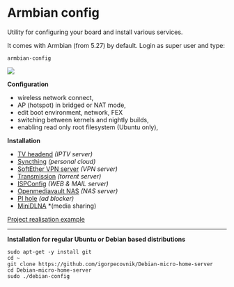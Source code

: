 # Armbian config

Utility for configuring your board and install various services. 

It comes with Armbian (from 5.27) by default. Login as super user and type:

	armbian-config

![](https://www.armbian.com/wp-content/uploads/2017/05/confsoft.png)

**Configuration**

- wireless network connect,
- AP (hotspot) in bridged or NAT mode,
- edit boot environment, network, FEX 
- switching between kernels and nightly builds,
- enabling read only root filesystem (Ubuntu only),

**Installation**

- [TV headend](https://tvheadend.org/) *(IPTV server)*
- [Syncthing](https://syncthing.net/) *(personal cloud)*
- [SoftEther VPN server](https://www.softether.org/) *(VPN server)*
- [Transmission](https://transmissionbt.com/) *(torrent server)*
- [ISPConfig](https://www.ispconfig.org/) *(WEB & MAIL server)*
- [Openmediavault NAS](http://www.openmediavault.org/) *(NAS server)*
- [PI hole](https://pi-hole.net) *(ad blocker)*
- [MiniDLNA](http://minidlna.sourceforge.net/) *(media sharing)


[Project realisation example](http://www.igorpecovnik.com/2013/12/10/micro-home-server/)


----------

**Installation for regular Ubuntu or Debian based distributions**

	sudo apt-get -y install git
	cd ~
	git clone https://github.com/igorpecovnik/Debian-micro-home-server
	cd Debian-micro-home-server
	sudo ./debian-config
